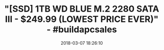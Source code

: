 ---
title: >-
  "[SSD] 1TB WD BLUE M.2 2280 SATA III - $249.99 (LOWEST PRICE EVER)" -
  #buildapcsales
name: >-
  WD Blue 3D NAND 1TB PC SSD - SATA III 6 Gb/s M.2 2280 Solid State Drive -
  WDS100T2B0B
date: '2018-03-07 18:26:10'
buy_now: >-
  https://www.amazon.com/Blue-NAND-1TB-SSD-WDS100T2B0B/dp/B073SB2MXT?psc=1&SubscriptionId=AKIAIA5RBQIWQVTCUEUQ&tag=coldcutdeals-20&linkCode=xm2&camp=2025&creative=165953&creativeASIN=B073SB2MXT
description_markdown: >+
  WD Blue 3D NAND 1TB PC SSD - SATA III 6 Gb/s M.2 2280 Solid State Drive -
  WDS100T2B0B

    - 3D NAND SATA SSD for capacities up to 2TB with enhanced reliability.

    - An active power draw up to 25% lower than previous generations of WD Blue SSD.

    - Sequential read speeds up to 560MB/s and sequential write speeds up to 530MB/s.

    - Free downloadable software to monitor the status of your drive and clone a drive, or backup your data.

tweet_id_str: '971451959076114432'
price: $270.74
you_save: ''
asin: B073SB2MXT
image: 'https://images-na.ssl-images-amazon.com/images/I/41RRVHTXXyL.jpg'

---